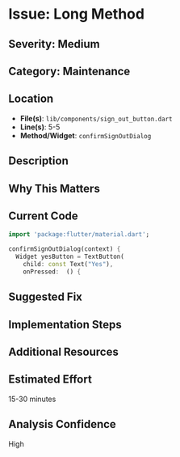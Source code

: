 # Issue: Long Method

## Severity: Medium

## Category: Maintenance

## Location
- **File(s)**: `lib/components/sign_out_button.dart`
- **Line(s)**: 5-5
- **Method/Widget**: `confirmSignOutDialog`

## Description


## Why This Matters


## Current Code
```dart
import 'package:flutter/material.dart';

confirmSignOutDialog(context) {
  Widget yesButton = TextButton(
    child: const Text("Yes"),
    onPressed:  () {
```

## Suggested Fix


## Implementation Steps


## Additional Resources


## Estimated Effort
15-30 minutes

## Analysis Confidence
High
